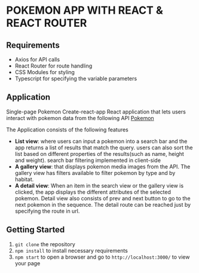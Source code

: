 # POKEMON APP WITH REACT & REACT ROUTER

## Requirements
- Axios for API calls
- React Router for route handling
- CSS Modules for styling
- Typescript for specifying the variable parameters

## Application
Single-page Pokemon Create-react-app React application that lets users interact with pokemon data from the following API [Pokemon](https://pokeapi.co/)

The Application consists of the following features
- **List view**: where users can input a pokemon into a search bar and the app returns a list of results that match the query. users can also sort the list based on different properties of the results(such as name, height and weight). search bar filtering implemented in client-side
- **A gallery view**: that displays pokemon media images from the API. The gallery view has filters available to filter pokemon by type and by habitat.
- **A detail view**: When an item in the search view or the gallery view is clicked, the app displays the different attributes of the selected pokemon. Detail view also consists of prev and next button to go to the next pokemon in the sequence. The detail route can be reached just by specifying the route in url. 


## Getting Started
1. `git clone` the repository
2. `npm install` to install necessary requirements
3. `npm start` to open a browser and go to `http://localhost:3000/` to view your page
